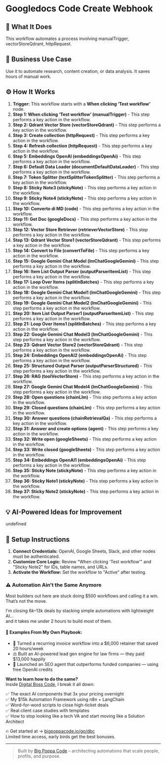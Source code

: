 # Googledocs Code Create Webhook

## 🚀 What It Does
This workflow automates a process involving manualTrigger, vectorStoreQdrant, httpRequest.

## 💼 Business Use Case
Use it to automate research, content creation, or data analysis. It saves hours of manual work.

## ⚙️ How It Works
1.  **Trigger:** This workflow starts with a **When clicking ‘Test workflow’** node.
2. **Step 1: When clicking ‘Test workflow’ (manualTrigger)** - This step performs a key action in the workflow.
3. **Step 2: Qdrant Vector Store (vectorStoreQdrant)** - This step performs a key action in the workflow.
4. **Step 3: Create collection (httpRequest)** - This step performs a key action in the workflow.
5. **Step 4: Refresh collection (httpRequest)** - This step performs a key action in the workflow.
6. **Step 5: Embeddings OpenAI (embeddingsOpenAi)** - This step performs a key action in the workflow.
7. **Step 6: Default Data Loader (documentDefaultDataLoader)** - This step performs a key action in the workflow.
8. **Step 7: Token Splitter (textSplitterTokenSplitter)** - This step performs a key action in the workflow.
9. **Step 8: Sticky Note3 (stickyNote)** - This step performs a key action in the workflow.
10. **Step 9: Sticky Note4 (stickyNote)** - This step performs a key action in the workflow.
11. **Step 10: Converto di MD (code)** - This step performs a key action in the workflow.
12. **Step 11: Get Doc (googleDocs)** - This step performs a key action in the workflow.
13. **Step 12: Vector Store Retriever (retrieverVectorStore)** - This step performs a key action in the workflow.
14. **Step 13: Qdrant Vector Store1 (vectorStoreQdrant)** - This step performs a key action in the workflow.
15. **Step 14: Convert to File (convertToFile)** - This step performs a key action in the workflow.
16. **Step 15: Google Gemini Chat Model (lmChatGoogleGemini)** - This step performs a key action in the workflow.
17. **Step 16: Item List Output Parser (outputParserItemList)** - This step performs a key action in the workflow.
18. **Step 17: Loop Over Items (splitInBatches)** - This step performs a key action in the workflow.
19. **Step 18: Google Gemini Chat Model1 (lmChatGoogleGemini)** - This step performs a key action in the workflow.
20. **Step 19: Google Gemini Chat Model2 (lmChatGoogleGemini)** - This step performs a key action in the workflow.
21. **Step 20: Item List Output Parser1 (outputParserItemList)** - This step performs a key action in the workflow.
22. **Step 21: Loop Over Items1 (splitInBatches)** - This step performs a key action in the workflow.
23. **Step 22: Google Gemini Chat Model3 (lmChatGoogleGemini)** - This step performs a key action in the workflow.
24. **Step 23: Qdrant Vector Store2 (vectorStoreQdrant)** - This step performs a key action in the workflow.
25. **Step 24: Embeddings OpenAI2 (embeddingsOpenAi)** - This step performs a key action in the workflow.
26. **Step 25: Structured Output Parser (outputParserStructured)** - This step performs a key action in the workflow.
27. **Step 26: RAG (toolVectorStore)** - This step performs a key action in the workflow.
28. **Step 27: Google Gemini Chat Model4 (lmChatGoogleGemini)** - This step performs a key action in the workflow.
29. **Step 28: Open questions (chainLlm)** - This step performs a key action in the workflow.
30. **Step 29: Closed questions (chainLlm)** - This step performs a key action in the workflow.
31. **Step 30: Answer questions (chainRetrievalQa)** - This step performs a key action in the workflow.
32. **Step 31: Answer and create options (agent)** - This step performs a key action in the workflow.
33. **Step 32: Write open (googleSheets)** - This step performs a key action in the workflow.
34. **Step 33: Write closed (googleSheets)** - This step performs a key action in the workflow.
35. **Step 34: Embeddings OpenAI1 (embeddingsOpenAi)** - This step performs a key action in the workflow.
36. **Step 35: Sticky Note (stickyNote)** - This step performs a key action in the workflow.
37. **Step 36: Sticky Note1 (stickyNote)** - This step performs a key action in the workflow.
38. **Step 37: Sticky Note2 (stickyNote)** - This step performs a key action in the workflow.

## 💡 AI-Powered Ideas for Improvement
undefined

## 🔧 Setup Instructions
1. **Connect Credentials:** OpenAI, Google Sheets, Slack, and other nodes must be authenticated.
2. **Customize Core Logic:** Review "When clicking ‘Test workflow’" and "Sticky Note2" for IDs, table names, and URLs.
3. **Activate the Workflow:** Set the workflow to "Active" after testing.

### ⚠️ Automation Ain’t the Same Anymore

Most builders out here are stuck doing $500 workflows and calling it a win.  
That’s not the move.  

I'm closing $6k–$13k deals by stacking simple automations with lightweight AI...  
and it takes me under 2 hours to build most of them.

#### 🧠 Examples From My Own Playbook:
- 🔁 Turned a recurring invoice workflow into a $6,000 retainer that saved 20 hours/week  
- ⚖️ Built an AI-powered lead gen engine for law firms — they paid $13,000 happily  
- 🚀 Launched an SEO agent that outperforms funded companies — using free OpenAI credits  

**Want to learn how to do the same?**  
Inside [Digital Boss Code](https://bigpoppacode.io/go/dbc), I break it all down:

✅ The exact AI components that 3x your pricing overnight  
✅ My $15k Automation Framework using n8n + LangChain  
✅ Word-for-word scripts to close high-ticket deals  
✅ Real client case studies with templates  
✅ How to stop looking like a tech VA and start moving like a Solution Architect  

🔥 Get started at → [bigpoppacode.io/go/dbc](https://bigpoppacode.io/go/dbc)  
Limited time access, early birds get the best bonuses.

---
> Built by [Big Poppa Code](https://bigpoppacode.io) – architecting automations that scale people, profits, and purpose.
